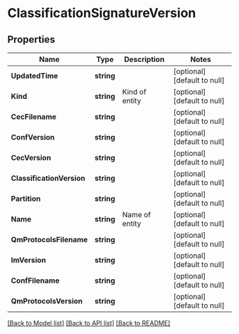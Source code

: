 # ClassificationSignatureVersion

## Properties
Name | Type | Description | Notes
------------ | ------------- | ------------- | -------------
**UpdatedTime** | **string** |  | [optional] [default to null]
**Kind** | **string** | Kind of entity | [optional] [default to null]
**CecFilename** | **string** |  | [optional] [default to null]
**ConfVersion** | **string** |  | [optional] [default to null]
**CecVersion** | **string** |  | [optional] [default to null]
**ClassificationVersion** | **string** |  | [optional] [default to null]
**Partition** | **string** |  | [optional] [default to null]
**Name** | **string** | Name of entity | [optional] [default to null]
**QmProtocolsFilename** | **string** |  | [optional] [default to null]
**ImVersion** | **string** |  | [optional] [default to null]
**ConfFilename** | **string** |  | [optional] [default to null]
**QmProtocolsVersion** | **string** |  | [optional] [default to null]

[[Back to Model list]](../README.md#documentation-for-models) [[Back to API list]](../README.md#documentation-for-api-endpoints) [[Back to README]](../README.md)


